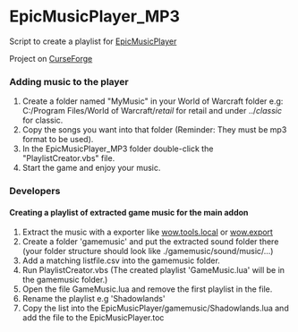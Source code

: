 # EpicMusicPlayer_MP3
Script to create a playlist for [EpicMusicPlayer](https://github.com/Kiatra/EpicMusicPlayer)

Project on [CurseForge](https://www.curseforge.com/wow/addons/epicmusicplayer_mp3) 

### Adding music to the player
1. Create a folder named "MyMusic" in your World of Warcraft folder e.g: C:/Program Files/World of Warcraft/_retail_ for retail and under ../_classic_ for classic.
2. Copy the songs you want into that folder (Reminder: They must be mp3 format to be used).
3. In the EpicMusicPlayer_MP3 folder double-click the "PlaylistCreator.vbs" file.
4. Start the game and enjoy your music. 

### Developers

#### Creating a playlist of extracted game music for the main addon

1. Extract the music with a exporter like [wow.tools.local](https://github.com/Marlamin/wow.tools.local/) or [wow.export](https://github.com/Kruithne/wow.export) 
2. Create a folder 'gamemusic' and put the extracted sound folder there 
(your folder structure should look like ./gamemusic/sound/music/...)
3. Add a matching listfile.csv into the gamemusic folder.
4. Run PlaylistCreator.vbs (The created playlist 'GameMusic.lua' will be in the gamemusic folder.)
5. Open the file GameMusic.lua and remove the first playlist in the file.
6. Rename the playlist e.g 'Shadowlands'
7. Copy the list into the EpicMusicPlayer/gamemusic/Shadowlands.lua and add the file to the EpicMusicPlayer.toc  

